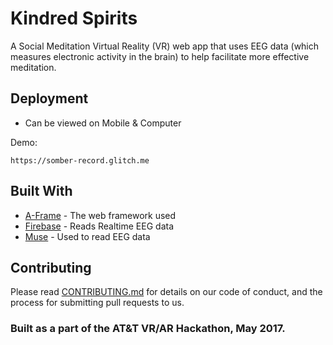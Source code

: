 # Kindred Spirits

A Social Meditation Virtual Reality (VR) web app that uses EEG data (which measures electronic activity in the brain) to help facilitate more effective meditation. 

## Deployment
* Can be viewed on Mobile & Computer

Demo:
```
https://somber-record.glitch.me
```

## Built With

* [A-Frame](https://aframe.io/) - The web framework used
* [Firebase](https://firebase.google.com/docs/) - Reads Realtime EEG data
* [Muse](http://developer.choosemuse.com/) - Used to read EEG data

## Contributing

Please read [CONTRIBUTING.md](https://gist.github.com/PurpleBooth/b24679402957c63ec426) for details on our code of conduct, and the process for submitting pull requests to us.


### Built as a part of the AT&T VR/AR Hackathon, May 2017.

